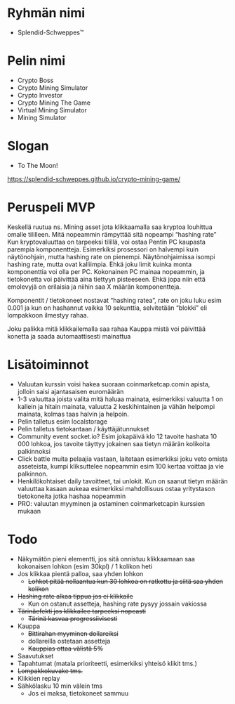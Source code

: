 # Ryhmän nimi
* Splendid-Schweppes™

# Pelin nimi
* Crypto Boss
* Crypto Mining Simulator
* Crypto Investor
* Crypto Mining The Game
* Virtual Mining Simulator
* Mining Simulator

# Slogan
* To The Moon!

https://splendid-schweppes.github.io/crypto-mining-game/

# Peruspeli MVP

Keskellä ruutua ns. Mining asset jota klikkaamalla saa kryptoa louhittua omalle tililleen. Mitä nopeammin rämpyttää sitä nopeampi “hashing rate” Kun kryptovaluuttaa on tarpeeksi tilillä, voi ostaa Pentin PC kaupasta parempia komponentteja. Esimerkiksi prosessori on halvempi kuin näytönohjain, mutta hashing rate on pienempi. Näytönohjaimissa isompi hashing rate, mutta ovat kalliimpia. Ehkä joku limit kuinka monta komponenttia voi olla per PC. Kokonainen PC mainaa nopeammin, ja tietokonetta voi päivittää aina tiettyyn pisteeseen. Ehkä jopa niin että emolevyjä on erilaisia ja niihin saa X määrän komponentteja.

Komponentit / tietokoneet nostavat “hashing ratea”, rate on joku luku esim 0.001 ja kun on hashannut vaikka 10 sekunttia, selvitetään “blokki” eli lompakkoon ilmestyy rahaa.

Joku palikka mitä klikkailemalla saa rahaa
Kauppa mistä voi päivittää konetta ja saada automaattisesti mainattua

# Lisätoiminnot

* Valuutan kurssin voisi hakea suoraan coinmarketcap.comin apista, jolloin saisi ajantasaisen euromäärän
* 1-3 valuuttaa joista valita mitä haluaa mainata, esimerkiksi valuutta 1 on kallein ja hitain mainata, valuutta 2 keskihintainen ja vähän helpompi mainata, kolmas taas halvin ja helpoin.
* Pelin talletus esim localstorage
* Pelin talletus tietokantaan / käyttäjätunnukset
* Community event socket.io? Esim jokapäivä klo 12 tavoite hashata 10 000 lohkoa, jos tavoite täyttyy jokainen saa tietyn määrän kolikoita palkinnoksi
* Click battle muita pelaajia vastaan, laitetaan esimerkiksi joku veto omista asseteista, kumpi kliksuttelee nopeammin esim 100 kertaa voittaa ja vie palkinnon.
* Henkilökohtaiset daily tavoitteet, tai unlokit. Kun on saanut tietyn määrän valuuttaa kasaan aukeaa esimerkiksi mahdollisuus ostaa yritystason tietokoneita jotka hashaa nopeammin
* PRO: valuutan myyminen ja ostaminen coinmarketcapin kurssien mukaan

# Todo

* Näkymätön pieni elementti, jos sitä onnistuu klikkaamaan saa kokonaisen lohkon (esim 30kpl) / 1 kolikon heti
* Jos klikkaa pientä palloa, saa yhden lohkon
  * ~~Lohkot pitää nollaantua kun 30 lohkoa on ratkottu ja siitä saa yhden kolikon~~
* ~~Hashing rate alkaa tippua jos ei klikkaile~~
  * Kun on ostanut assetteja, hashing rate pysyy jossain vakiossa
* ~~Tärinäefekti jos klikkailee tarpeeksi nopeasti~~
  * ~~Tärinä kasvaa progressiivisesti~~
* Kauppa
  * ~~Bittirahan myyminen dollareiksi~~
  * dollareilla ostetaan assetteja
  * ~~Kauppias ottaa välistä 5%~~
* Saavutukset
* Tapahtumat (matala prioriteetti, esimerkiksi yhteisö klikit tms.)
* ~~Lompakkokuvake tms.~~
* Klikkien replay
* Sähkölasku 10 min välein tms
  * Jos ei maksa, tietokoneet sammuu
